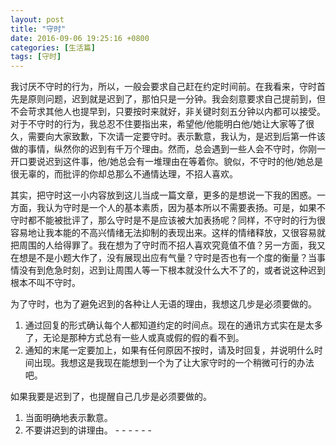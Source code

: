 ```yaml
---
layout: post
title: "守时"
date: 2016-09-06 19:25:16 +0800
categories: [生活篇]
tags: [守时]
---
```

我讨厌不守时的行为，所以，一般会要求自己赶在约定时间前。在我看来，守时首先是原则问题，迟到就是迟到了，那怕只是一分钟。我会刻意要求自己提前到，但不会苛求其他人也提早到，只要按时来就好，非关键时刻五分钟以内都可以接受。对于不守时的行为，我总忍不住要指出来，希望他/他能明白他/她让大家等了很久，需要向大家致歉，下次请一定要守时。表示歉意，我认为，是迟到后第一件该做的事情，纵然你的迟到有千万个理由。然而，总会遇到一些人会不守时，你刚一开口要说迟到这件事，他/她总会有一堆理由在等着你。貌似，不守时的他/她总是很无辜的，而批评的你却总那么不通情达理，不招人喜欢。

其实，把守时这一小内容放到这儿当成一篇文章，更多的是想说一下我的困惑。一方面，我认为守时是一个人的基本素质，因为基本所以不需要表扬。可是，如果不守时都不能被批评了，那么守时是不是应该被大加表扬呢？同样，不守时的行为很容易地让我本能的不高兴情绪无法抑制的表现出来。这样的情绪释放，又很容易就把周围的人给得罪了。我在想为了守时而不招人喜欢究竟值不值？另一方面，我又在想是不是小题大作了，没有展现出应有气量？守时是否也有一个度的衡量？当事情没有到危急时刻，迟到让周围人等一下根本就没什么大不了的，或者说这种迟到根本不叫不守时。


为了守时，也为了避免迟到的各种让人无语的理由，我想这几步是必须要做的。

1. 通过回复的形式确认每个人都知道约定的时间点。现在的通讯方式实在是太多了，无论是那种方式总有一些人或真或假的假的看不到。
2. 通知的末尾一定要加上，如果有任何原因不按时，请及时回复，并说明什么时间出现。我想这是我现在能想到一个为了让大家守时的一个稍微可行的办法吧。

如果我要是迟到了，也提醒自己几步是必须要做的。

1. 当面明确地表示歉意。
2. 不要讲迟到的讲理由。
\- - - - - -
